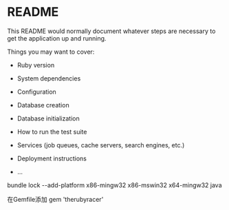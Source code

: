 # README

This README would normally document whatever steps are necessary to get the
application up and running.

Things you may want to cover:

* Ruby version

* System dependencies

* Configuration

* Database creation

* Database initialization

* How to run the test suite

* Services (job queues, cache servers, search engines, etc.)

* Deployment instructions

* ...

bundle lock --add-platform x86-mingw32 x86-mswin32 x64-mingw32 java

在Gemfile添加 gem 'therubyracer'